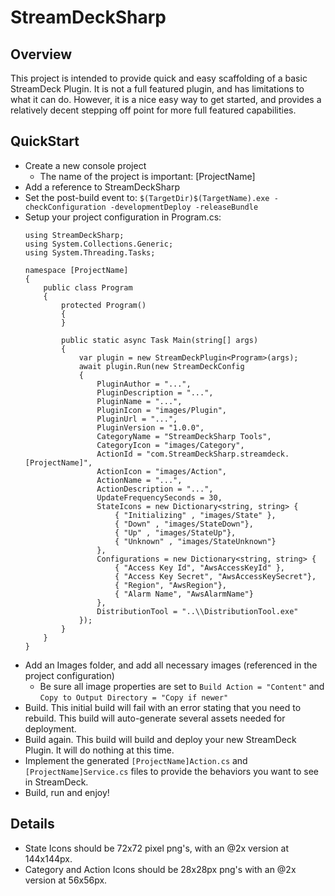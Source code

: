 ﻿# StreamDeckSharp

## Overview

This project is intended to provide quick and easy scaffolding of a basic StreamDeck Plugin.  It is not a full featured plugin, and has limitations to what it can do.  However, it is a nice easy way to get started, and provides a relatively decent stepping off point for more full featured capabilities.

## QuickStart

* Create a new console project
  * The name of the project is important: [ProjectName]
* Add a reference to StreamDeckSharp
* Set the post-build event to: `$(TargetDir)$(TargetName).exe -checkConfiguration -developmentDeploy -releaseBundle`
* Setup your project configuration in Program.cs:
    ``` 
    using StreamDeckSharp;
    using System.Collections.Generic;
    using System.Threading.Tasks;

    namespace [ProjectName]
    {
        public class Program
        {
            protected Program()
            {
            }

            public static async Task Main(string[] args)
            {
                var plugin = new StreamDeckPlugin<Program>(args);
                await plugin.Run(new StreamDeckConfig
                {
                    PluginAuthor = "...",
                    PluginDescription = "...",
                    PluginName = "...",
                    PluginIcon = "images/Plugin",
                    PluginUrl = "...",
                    PluginVersion = "1.0.0",
                    CategoryName = "StreamDeckSharp Tools",
                    CategoryIcon = "images/Category",
                    ActionId = "com.StreamDeckSharp.streamdeck.[ProjectName]",
                    ActionIcon = "images/Action",
                    ActionName = "...",
                    ActionDescription = "...",
                    UpdateFrequencySeconds = 30,
                    StateIcons = new Dictionary<string, string> {
                        { "Initializing" , "images/State" },
                        { "Down" , "images/StateDown"},
                        { "Up" , "images/StateUp"},
                        { "Unknown" , "images/StateUnknown"}
                    },
                    Configurations = new Dictionary<string, string> {
                        { "Access Key Id", "AwsAccessKeyId" },
                        { "Access Key Secret", "AwsAccessKeySecret"},
                        { "Region", "AwsRegion"},
                        { "Alarm Name", "AwsAlarmName"}
                    },
                    DistributionTool = "..\\DistributionTool.exe"
                });
            }
        }
    }
    ```
* Add an Images folder, and add all necessary images (referenced in the project configuration)
  * Be sure all image properties are set to `Build Action = "Content"` and `Copy to Output Directory = "Copy if newer"`
* Build.   This initial build will fail with an error stating that you need to rebuild.   This build will auto-generate several assets needed for deployment.
* Build again.   This build will build and deploy your new StreamDeck Plugin.  It will do nothing at this time.
* Implement the generated `[ProjectName]Action.cs` and `[ProjectName]Service.cs` files to provide the behaviors you want to see in StreamDeck.
* Build, run and enjoy!

## Details

* State Icons should be 72x72 pixel png's, with an @2x version at 144x144px.
* Category and Action Icons should be 28x28px png's with an @2x version at 56x56px.
